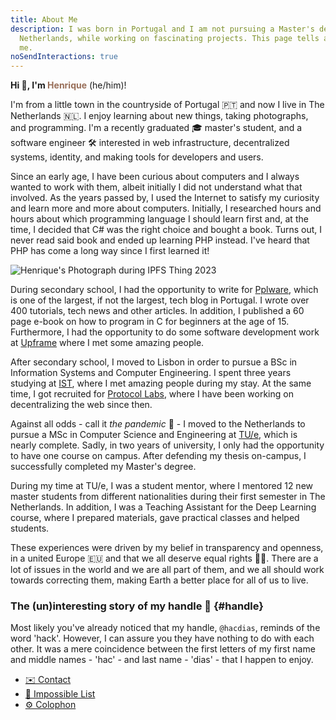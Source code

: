 ```yaml
---
title: About Me
description: I was born in Portugal and I am not pursuing a Master's degree in the
  Netherlands, while working on fascinating projects. This page tells a bit more about
  me.
noSendInteractions: true
---
```


**Hi 👋, I'm <span style="color: var(--accent)">Henrique</span>** (he/him)!

I'm from a little town in the countryside of Portugal 🇵🇹 and now I live in The Netherlands 🇳🇱.  I enjoy learning about new things, taking photographs, and programming. I'm a recently graduated 🎓 master's student, and a software engineer 🛠 interested in web infrastructure, decentralized systems, identity, and making tools for developers and users.

<!--more-->

Since an early age, I have been curious about computers and I always wanted to work with them, albeit initially I did not understand what that involved. As the years passed by, I used the Internet to satisfy my curiosity and learn more and more about computers. Initially, I researched hours and hours about which programming language I should learn first and, at the time, I decided that C# was the right choice and bought a book. Turns out, I never read said book and ended up learning PHP instead. I've heard that PHP has come a long way since I first learned it!

![Henrique's Photograph during IPFS Thing 2023](cdn:/d08ced340c08b8a3b1050f114539e88b61c2e75c7d6b58f120f2bd7fa469ec3f?class=fw&caption=false "Trying to give a talk.")

<style>
:root {
  --accent: #986e58;
}
</style>

During secondary school, I had the opportunity to write for [Pplware](https://pplware.sapo.pt/), which is one of the largest, if not the largest, tech blog in Portugal. I wrote over 400 tutorials, tech news and other articles. In addition, I published a 60 page e-book on how to program in C for beginners at the age of 15. Furthermore, I had the opportunity to do some software development work at [Upframe](https://upframe.io/) where I met some amazing people.

After secondary school, I moved to Lisbon in order to pursue a BSc in Information Systems and Computer Engineering. I spent three years studying at [IST](https://tecnico.ulisboa.pt/pt/), where I met amazing people during my stay. At the same time, I got recruited for [Protocol Labs](https://protocol.ai/), where I have been working on decentralizing the web since then.

Against all odds - call it _the pandemic_ 🦠 - I moved to the Netherlands to pursue a MSc in Computer Science and Engineering at [TU/e](https://tue.nl), which is nearly complete. Sadly, in two years of university, I only had the opportunity to have one course on campus. After defending my thesis on-campus, I successfully completed my Master's degree.

During my time at TU/e, I was a student mentor, where I mentored 12 new master students from different nationalities during their first semester in The Netherlands. In addition, I was a Teaching Assistant for the Deep Learning course, where I prepared materials, gave practical classes and helped students.

These experiences were driven by my belief in transparency and openness, in a united Europe 🇪🇺 and that we all deserve equal rights 🏳️‍🌈. There are a lot of issues in the world and we are all part of them, and we all should work towards correcting them, making Earth a better place for all of us to live.

### The (un)interesting story of my handle 🤔 {#handle}

Most likely you've already noticed that my handle, `@hacdias`, reminds of the word 'hack'. However, I can assure you they have nothing to do with each other. It was a mere coincidence between the first letters of my first name and middle names - 'hac' - and last name - 'dias' - that I happen to enjoy.

<div class='terms bold'>

- [✉️ Contact](/contact)
- [🚀 Impossible List](/impossible-list)
- [⚙️ Colophon](/colophon)

</div>
